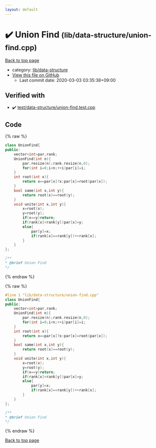 ```yaml
---
layout: default
---
```


<!-- mathjax config similar to math.stackexchange -->
<script type="text/javascript" async
  src="https://cdnjs.cloudflare.com/ajax/libs/mathjax/2.7.5/MathJax.js?config=TeX-MML-AM_CHTML">
</script>
<script type="text/x-mathjax-config">
  MathJax.Hub.Config({
    TeX: { equationNumbers: { autoNumber: "AMS" }},
    tex2jax: {
      inlineMath: [ ['$','$'] ],
      processEscapes: true
    },
    "HTML-CSS": { matchFontHeight: false },
    displayAlign: "left",
    displayIndent: "2em"
  });
</script>

<script type="text/javascript" src="https://cdnjs.cloudflare.com/ajax/libs/jquery/3.4.1/jquery.min.js"></script>
<script src="https://cdn.jsdelivr.net/npm/jquery-balloon-js@1.1.2/jquery.balloon.min.js" integrity="sha256-ZEYs9VrgAeNuPvs15E39OsyOJaIkXEEt10fzxJ20+2I=" crossorigin="anonymous"></script>
<script type="text/javascript" src="../../../assets/js/copy-button.js"></script>
<link rel="stylesheet" href="../../../assets/css/copy-button.css" />


# :heavy_check_mark: Union Find <small>(lib/data-structure/union-find.cpp)</small>

<a href="../../../index.html">Back to top page</a>

* category: <a href="../../../index.html#cbed23bc82f8d451042dd45b42d995ac">lib/data-structure</a>
* <a href="{{ site.github.repository_url }}/blob/master/lib/data-structure/union-find.cpp">View this file on GitHub</a>
    - Last commit date: 2020-03-03 03:35:38+09:00




## Verified with

* :heavy_check_mark: <a href="../../../verify/test/data-structure/union-find.test.cpp.html">test/data-structure/union-find.test.cpp</a>


## Code

<a id="unbundled"></a>
{% raw %}
```cpp
class UnionFind{
public:
	vector<int>par,rank;
	UnionFind(int n){
		par.resize(n);rank.resize(n,0);
		for(int i=0;i<n;++i)par[i]=i;
	}
	int root(int x){
		return x==par[x]?x:par[x]=root(par[x]);
	}
	bool same(int x,int y){
		return root(x)==root(y);
	}
	void unite(int x,int y){
		x=root(x);
		y=root(y);
		if(x==y)return;
		if(rank[x]<rank[y])par[x]=y;
		else{
			par[y]=x;
			if(rank[x]==rank[y])++rank[x];
		}
	}
};

/**
* @brief Union Find
*/
```
{% endraw %}

<a id="bundled"></a>
{% raw %}
```cpp
#line 1 "lib/data-structure/union-find.cpp"
class UnionFind{
public:
	vector<int>par,rank;
	UnionFind(int n){
		par.resize(n);rank.resize(n,0);
		for(int i=0;i<n;++i)par[i]=i;
	}
	int root(int x){
		return x==par[x]?x:par[x]=root(par[x]);
	}
	bool same(int x,int y){
		return root(x)==root(y);
	}
	void unite(int x,int y){
		x=root(x);
		y=root(y);
		if(x==y)return;
		if(rank[x]<rank[y])par[x]=y;
		else{
			par[y]=x;
			if(rank[x]==rank[y])++rank[x];
		}
	}
};

/**
* @brief Union Find
*/

```
{% endraw %}

<a href="../../../index.html">Back to top page</a>

